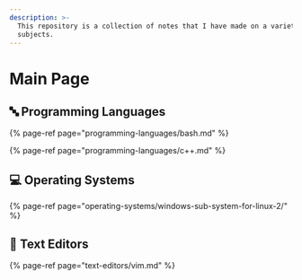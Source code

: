 ```yaml
---
description: >-
  This repository is a collection of notes that I have made on a variety of
  subjects.
---
```


# Main Page

## 🔤 Programming Languages

{% page-ref page="programming-languages/bash.md" %}

{% page-ref page="programming-languages/c++.md" %}

## 💻 Operating Systems

{% page-ref page="operating-systems/windows-sub-system-for-linux-2/" %}

## 📜 Text Editors

{% page-ref page="text-editors/vim.md" %}



